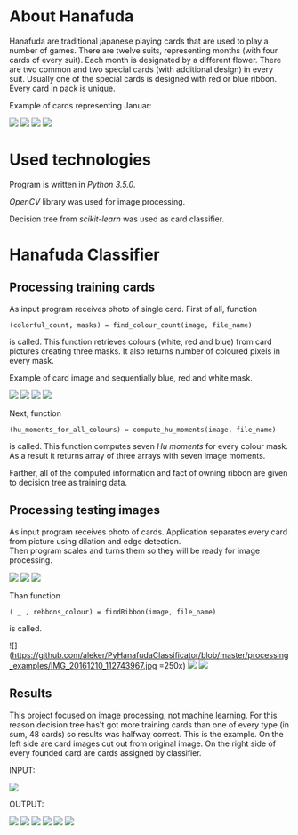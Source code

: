 About Hanafuda
==============

Hanafuda are traditional japanese playing cards that are used to play a number of games. There are twelve suits, representing months (with four cards of every suit). Each month is designated by a different flower. There are two common and two special cards (with additional design) in every suit. Usually one of the special cards is designed with red or blue ribbon. Every card in pack is unique.

Example of cards representing Januar:

![](https://github.com/aleker/PyHanafudaClassificator/blob/master/pictures/01-01pkt-0r-a.jpg)
![](https://github.com/aleker/PyHanafudaClassificator/blob/master/pictures/01-01pkt-0r-b.jpg)
![](https://github.com/aleker/PyHanafudaClassificator/blob/master/pictures/01-05pkt-1r.jpg)
![](https://github.com/aleker/PyHanafudaClassificator/blob/master/pictures/01-20pkt-0r.jpg)

Used technologies
=================
Program is written in _Python 3.5.0_. 

_OpenCV_ library was used for image processing.

Decision tree from _scikit-learn_ was used as card classifier.

Hanafuda Classifier
=======================

Processing training cards
-------------------------
As input program receives photo of single card. First of all, function 

```
(colorful_count, masks) = find_colour_count(image, file_name)
```
is called. This function retrieves colours (white, red and blue) from card pictures creating three masks. It also returns number of coloured pixels in every mask.  

Example of card image and sequentially blue, red and white mask.

![](https://github.com/aleker/PyHanafudaClassificator/blob/master/processing_examples/10-05pkt-2r.jpg)
![](https://github.com/aleker/PyHanafudaClassificator/blob/master/processing_examples/10-05pkt-2rb.jpg)
![](https://github.com/aleker/PyHanafudaClassificator/blob/master/processing_examples/10-05pkt-2rr.jpg)
![](https://github.com/aleker/PyHanafudaClassificator/blob/master/processing_examples/10-05pkt-2rw.jpg)

Next, function

```
(hu_moments_for_all_colours) = compute_hu_moments(image, file_name)
```
is called. This function computes seven _Hu moments_ for every colour mask. As a result it returns array of three arrays with seven image moments.

Farther, all of the computed information and fact of owning ribbon are given to decision tree as training data.

Processing testing images
-------------------------

As input program receives photo of cards. Application separates every card from picture using dilation and edge detection.  
Then program scales and turns them so they will be ready for image processing. 

![](https://github.com/aleker/PyHanafudaClassificator/blob/master/processing_examples/IMG_20161210_112547380.jpg)
![](https://github.com/aleker/PyHanafudaClassificator/blob/master/processing_examples/P1110883.jpg)
![](https://github.com/aleker/PyHanafudaClassificator/blob/master/processing_examples/P1110886.jpg)

Than function

```
( _ , rebbons_colour) = findRibbon(image, file_name)
```
is called.

![](https://github.com/aleker/PyHanafudaClassificator/blob/master/processing_examples/IMG_20161210_112743967.jpg =250x)
![](https://github.com/aleker/PyHanafudaClassificator/blob/master/processing_examples/0IMG_20161210_112743967b.jpg)
![](https://github.com/aleker/PyHanafudaClassificator/blob/master/processing_examples/0IMG_20161210_112743967.jpg)

Results
-------

This project focused on image processing, not machine learning. For this reason decision tree has't got more training cards than one of every type (in sum, 48 cards) so results was halfway correct.
This is the example. On the left side are card images cut out from original image.
On the right side of every founded card are cards assigned by classifier.

INPUT:

![](https://github.com/aleker/PyHanafudaClassificator/blob/master/processing_examples/P11108867.jpg)

OUTPUT:

![](https://github.com/aleker/PyHanafudaClassificator/blob/master/processing_examples/0P1110886.jpg)
![](https://github.com/aleker/PyHanafudaClassificator/blob/master/processing_examples/1P1110886.jpg)
![](https://github.com/aleker/PyHanafudaClassificator/blob/master/processing_examples/2P1110886.jpg)
![](https://github.com/aleker/PyHanafudaClassificator/blob/master/processing_examples/3P1110886.jpg)
![](https://github.com/aleker/PyHanafudaClassificator/blob/master/processing_examples/4P1110886.jpg)
![](https://github.com/aleker/PyHanafudaClassificator/blob/master/processing_examples/5P1110886.jpg)
